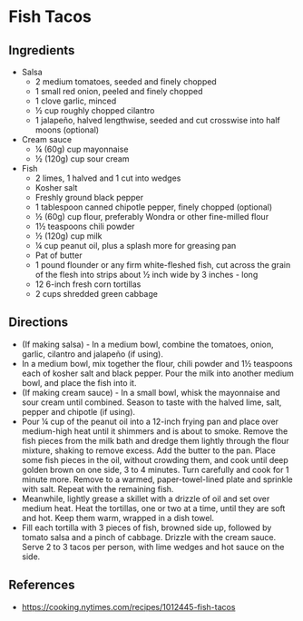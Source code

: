 # Fish Tacos

## Ingredients

- Salsa
  - 2 medium tomatoes, seeded and finely chopped
  - 1 small red onion, peeled and finely chopped
  - 1 clove garlic, minced
  - ½ cup roughly chopped cilantro
  - 1 jalapeño, halved lengthwise, seeded and cut crosswise into half moons (optional)
- Cream sauce
  - ¼ (60g) cup mayonnaise
  - ½ (120g) cup sour cream
- Fish 
  - 2 limes, 1 halved and 1 cut into wedges
  - Kosher salt
  - Freshly ground black pepper
  - 1 tablespoon canned chipotle pepper, finely chopped (optional)
  - ½ (60g) cup flour, preferably Wondra or other fine-milled flour
  - 1½ teaspoons chili powder
  - ½ (120g) cup milk
  - ¼ cup peanut oil, plus a splash more for greasing pan
  - Pat of butter
  - 1 pound flounder or any firm white-fleshed fish, cut across the grain of the flesh into strips about ½ inch wide by 3 inches   - long
  - 12 6-inch fresh corn tortillas
  - 2 cups shredded green cabbage

## Directions

- (If making salsa) - In a medium bowl, combine the tomatoes, onion, garlic, cilantro and jalapeño (if using).
- In a medium bowl, mix together the flour, chili powder and 1½ teaspoons each of kosher salt and black pepper. Pour the milk into another medium bowl, and place the fish into it.
- (If making cream sauce) - In a small bowl, whisk the mayonnaise and sour cream until combined. Season to taste with the halved lime, salt, pepper and chipotle (if using).
- Pour ¼ cup of the peanut oil into a 12-inch frying pan and place over medium-high heat until it shimmers and is about to smoke. Remove the fish pieces from the milk bath and dredge them lightly through the flour mixture, shaking to remove excess. Add the butter to the pan. Place some fish pieces in the oil, without crowding them, and cook until deep golden brown on one side, 3 to 4 minutes. Turn carefully and cook for 1 minute more. Remove to a warmed, paper-towel-lined plate and sprinkle with salt. Repeat with the remaining fish.
- Meanwhile, lightly grease a skillet with a drizzle of oil and set over medium heat. Heat the tortillas, one or two at a time, until they are soft and hot. Keep them warm, wrapped in a dish towel.
- Fill each tortilla with 3 pieces of fish, browned side up, followed by tomato salsa and a pinch of cabbage. Drizzle with the cream sauce. Serve 2 to 3 tacos per person, with lime wedges and hot sauce on the side.

## References

- https://cooking.nytimes.com/recipes/1012445-fish-tacos